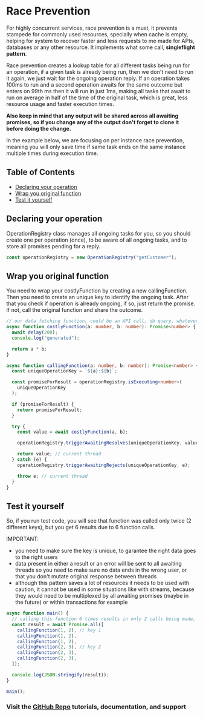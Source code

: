 # Race Prevention

For highly concurrent services, race prevention is a must, it prevents stampede for commonly used resources, specially when cache is empty, helping for system to recover faster and less requests to me made for APIs, databases or any other resource. It implements what some call, **singleflight pattern**.

Race prevention creates a lookup table for all different tasks being run for an operation, if a given task is already being run, then we don't need to run it again, we just wait for the ongoing operation reply. If an operation takes 100ms to run and a second operation awaits for the same outcome but enters on 99th ms then it will run in just 1ms, making all tasks that await to run on average in half of the time of the original task, which is great, less resource usage and faster execution times.

**Also keep in mind that any output will be shared across all awaiting promises, so if you change any of the output don't forget to clone it before doing the change.**

In the example below, we are focusing on per instance race prevention, meaning you will only save time if same task ends on the same instance multiple times during execution time.

## Table of Contents

<!-- prettier-ignore-start -->

- [Declaring your operation](#declaring-your-operation)
- [Wrap you original function](#wrap-you-original-function)
- [Test it yourself](#verifying-url-request)

<!-- prettier-ignore-end -->

## Declaring your operation

OperationRegistry class manages all ongoing tasks for you, so you should create one per operation (once), to be aware of all ongoing tasks, and to store all promises pending for a reply.

```ts
const operationRegistry = new OperationRegistry("getCustomer");
```

## Wrap you original function

You need to wrap your costlyFunction by creating a new callingFunction. Then you need to create an unique key to identify the ongoing task. After that you check if operation is already ongoing, if so, just return the promise.
If not, call the original function and share the outcome.

```ts
// our data fetching function, could be an API call, db query, whatever slow promise needed
async function costlyFunction(a: number, b: number): Promise<number> {
  await delay(200);
  console.log("generated");

  return a * b;
}

async function callingFunction(a: number, b: number): Promise<number> {
  const uniqueOperationKey = `${a}:${b}`;

  const promiseForResult = operationRegistry.isExecuting<number>(
    uniqueOperationKey
  );

  if (promiseForResult) {
    return promiseForResult;
  }

  try {
    const value = await costlyFunction(a, b);

    operationRegistry.triggerAwaitingResolves(uniqueOperationKey, value);

    return value; // current thread
  } catch (e) {
    operationRegistry.triggerAwaitingRejects(uniqueOperationKey, e);

    throw e; // current thread
  }
}
```

## Test it yourself

So, if you run test code, you will see that function was called only twice (2 different keys), but you get 6 results due to 6 function calls.

IMPORTANT:

- you need to make sure the key is unique, to garantee the right data goes to the right users
- data present in either a result or an error will be sent to all awaiting threads so you need to make sure no data ends in the wrong user, or that you don't mutate original response between threads
- although this pattern saves a lot of resources it needs to be used with caution, it cannot be used in some situations like with streams, because they would need to be multiplexed by all awaiting promises (maybe in the future) or within transactions for example

```ts
async function main() {
  // calling this function 6 times results in only 2 calls being made, because of common operation keys
  const result = await Promise.all([
    callingFunction(1, 2), // key 1
    callingFunction(1, 2),
    callingFunction(1, 2),
    callingFunction(2, 3), // key 2
    callingFunction(2, 3),
    callingFunction(2, 3),
  ]);

  console.log(JSON.stringify(result));
}

main();
```

### Visit the [GitHub Repo](https://github.com/nelsongomes/reliable-caching/) tutorials, documentation, and support
